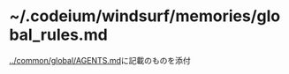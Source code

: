 # ~/.codeium/windsurf/memories/global_rules.md

[../common/global/AGENTS.md](../common/global/AGENTS.md)に記載のものを添付
